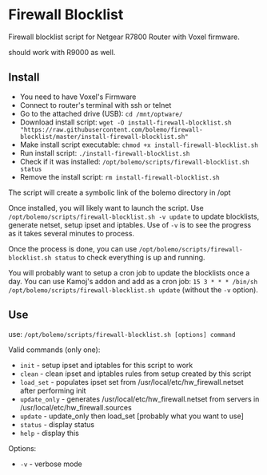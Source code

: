 # Firewall Blocklist
Firewall blocklist script for Netgear R7800 Router with Voxel firmware.

should work with R9000 as well.

## Install
* You need to have Voxel's Firmware
* Connect to router's terminal with ssh or telnet
* Go to the attached drive (USB): `cd /mnt/optware/`
* Download install script: `wget -O install-firewall-blocklist.sh "https://raw.githubusercontent.com/bolemo/firewall-blocklist/master/install-firewall-blocklist.sh"`
* Make install script executable: `chmod +x install-firewall-blocklist.sh`
* Run install script: `./install-firewall-blocklist.sh`
* Check if it was installed: `/opt/bolemo/scripts/firewall-blocklist.sh status`
* Remove the install script: `rm install-firewall-blocklist.sh`

The script will create a symbolic link of the bolemo directory in /opt

Once installed, you will likely want to launch the script. Use `/opt/bolemo/scripts/firewall-blocklist.sh -v update` to update blocklists, generate netset, setup ipset and iptables. Use of `-v` is to see the progress as it takes several minutes to process.

Once the process is done, you can use `/opt/bolemo/scripts/firewall-blocklist.sh status` to check everything is up and running.

You will probably want to setup a cron job to update the blocklists once a day. You can use Kamoj's addon and add as a cron job: `15 3 * * * /bin/sh /opt/bolemo/scripts/firewall-blocklist.sh update` (without the `-v` option).

## Use
use: `/opt/bolemo/scripts/firewall-blocklist.sh [options] command`

Valid commands (only one):
* `init` - setup ipset and iptables for this script to work
* `clean` - clean ipset and iptables rules from setup created by this script
* `load_set` - populates ipset set from /usr/local/etc/hw_firewall.netset after performing init
* `update_only` - generates /usr/local/etc/hw_firewall.netset from servers in /usr/local/etc/hw_firewall.sources
* `update` - update_only then load_set [probably what you want to use]
* `status` - display status
* `help` - display this

Options:
* `-v` - verbose mode
